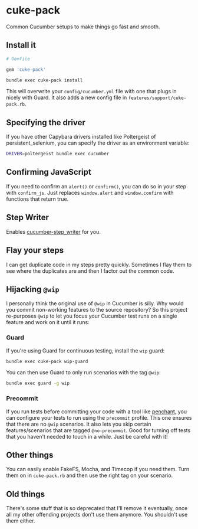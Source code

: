 # cuke-pack

Common Cucumber setups to make things go fast and smooth.

## Install it

``` ruby
# Gemfile

gem 'cuke-pack'
```

``` bash
bundle exec cuke-pack install
```

This will overwrite your `config/cucumber.yml` file with one that plugs in nicely with Guard. It also adds a new config file in
`features/support/cuke-pack.rb`.

## Specifying the driver

If you have other Capybara drivers installed like Poltergeist of persistent_selenium, you can specify the driver as an
environment variable:

``` bash
DRIVER=poltergeist bundle exec cucumber
```

## Confirming JavaScript

If you need to confirm an `alert()` or `confirm()`, you can do so in your step with `confirm_js`. Just replaces
`window.alert` and `window.confirm` with functions that return true.

## Step Writer

Enables [cucumber-step_writer](http://github.com/johnbintz/cucumber-step_writer) for you.

## Flay your steps

I can get duplicate code in my steps pretty quickly. Sometimes I flay them to see where the duplicates are and then I
factor out the common code.

## Hijacking `@wip`

I personally think the original use of `@wip` in Cucumber is silly. Why would you commit non-working
features to the source repository? So this project re-purposes `@wip` to let you focus your Cucumber test
runs on a single feature and work on it until it runs:

### Guard

If you're using Guard for continuous testing, install the `wip` guard:

``` bash
bundle exec cuke-pack wip-guard
```

You can then use Guard to only run scenarios with the tag `@wip`:

``` bash
bundle exec guard -g wip
```

### Precommit

If you run tests before committing your code with a tool like [penchant](http://github.com/johnbintz/penchant),
you can configure your tests to run using the `precommit` profile. This one ensures that there are no
`@wip` scenarios. It also lets you skip certain features/scenarios that are tagged `@no-precommit`. Good for
turning off tests that you haven't needed to touch in a while. Just be careful with it!

## Other things

You can easily enable FakeFS, Mocha, and Timecop if you need them. Turn them on in `cuke-pack.rb` and then use
the right tag on your scenario.

## Old things

There's some stuff that is so deprecated that I'll remove it eventually, once all my other offending projects
don't use them anymore. You shouldn't use them either.

